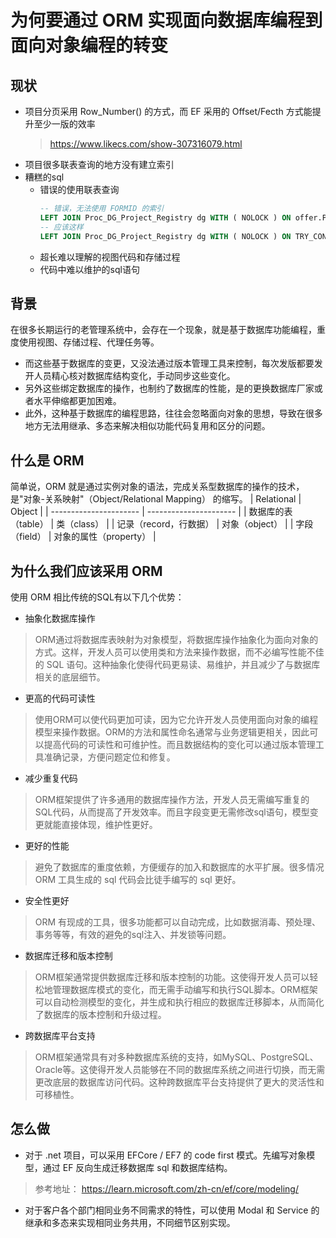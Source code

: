 # 为何要通过 ORM 实现面向数据库编程到面向对象编程的转变

## 现状
- 项目分页采用 Row_Number() 的方式，而 EF 采用的 Offset/Fecth 方式能提升至少一版的效率
     > https://www.likecs.com/show-307316079.html
- 项目很多联表查询的地方没有建立索引
- 糟糕的sql
  - 错误的使用联表查询
    ```SQL
    -- 错误，无法使用 FORMID 的索引
    LEFT JOIN Proc_DG_Project_Registry dg WITH ( NOLOCK ) ON offer.Project_Id = CAST(dg.FORMID AS NVARCHAR(128))
    -- 应该这样
    LEFT JOIN Proc_DG_Project_Registry dg WITH ( NOLOCK ) ON TRY_CONVERT(uniqueidentifier,offer.Project_Id) is not null AND TRY_CONVERT(uniqueidentifier,offer.Project_Id)=dg.FORMID
    ```
  - 超长难以理解的视图代码和存储过程
  - 代码中难以维护的sql语句

## 背景
在很多长期运行的老管理系统中，会存在一个现象，就是基于数据库功能编程，重度使用视图、存储过程、代理任务等。
- 而这些基于数据库的变更，又没法通过版本管理工具来控制，每次发版都要发开人员精心核对数据库结构变化，手动同步这些变化。
- 另外这些绑定数据库的操作，也制约了数据库的性能，是的更换数据库厂家或者水平伸缩都更加困难。
- 此外，这种基于数据库的编程思路，往往会忽略面向对象的思想，导致在很多地方无法用继承、多态来解决相似功能代码复用和区分的问题。

## 什么是 ORM
简单说，ORM 就是通过实例对象的语法，完成关系型数据库的操作的技术，是"对象-关系映射"（Object/Relational Mapping） 的缩写。
| Relational             | Object                 |
| ---------------------- | ---------------------- |
| 数据库的表（table）    | 类（class）            |
| 记录（record，行数据） | 对象（object）         |
| 字段（field）          | 对象的属性（property） |


## 为什么我们应该采用 ORM
使用 ORM 相比传统的SQL有以下几个优势：

- 抽象化数据库操作
> ORM通过将数据库表映射为对象模型，将数据库操作抽象化为面向对象的方式。这样，开发人员可以使用类和方法来操作数据，而不必编写性能不佳的 SQL 语句。这种抽象化使得代码更易读、易维护，并且减少了与数据库相关的底层细节。

- 更高的代码可读性
> 使用ORM可以使代码更加可读，因为它允许开发人员使用面向对象的编程模型来操作数据。ORM的方法和属性命名通常与业务逻辑更相关，因此可以提高代码的可读性和可维护性。而且数据结构的变化可以通过版本管理工具准确记录，方便问题定位和修复。

- 减少重复代码
> ORM框架提供了许多通用的数据库操作方法，开发人员无需编写重复的SQL代码，从而提高了开发效率。而且字段变更无需修改sql语句，模型变更就能直接体现，维护性更好。

- 更好的性能
> 避免了数据库的重度依赖，方便缓存的加入和数据库的水平扩展。很多情况 ORM 工具生成的 sql 代码会比徒手编写的 sql 更好。

- 安全性更好
> ORM 有现成的工具，很多功能都可以自动完成，比如数据消毒、预处理、事务等等，有效的避免的sql注入、并发锁等问题。

- 数据库迁移和版本控制
> ORM框架通常提供数据库迁移和版本控制的功能。这使得开发人员可以轻松地管理数据库模式的变化，而无需手动编写和执行SQL脚本。ORM框架可以自动检测模型的变化，并生成和执行相应的数据库迁移脚本，从而简化了数据库的版本控制和升级过程。

- 跨数据库平台支持
> ORM框架通常具有对多种数据库系统的支持，如MySQL、PostgreSQL、Oracle等。这使得开发人员能够在不同的数据库系统之间进行切换，而无需更改底层的数据库访问代码。这种跨数据库平台支持提供了更大的灵活性和可移植性。

## 怎么做
- 对于 .net 项目，可以采用 EFCore / EF7 的 code first 模式。先编写对象模型，通过 EF 反向生成迁移数据库 sql 和数据库结构。
> 参考地址： https://learn.microsoft.com/zh-cn/ef/core/modeling/
- 对于客户各个部门相同业务不同需求的特性，可以使用 Modal 和 Service 的继承和多态来实现相同业务共用，不同细节区别实现。